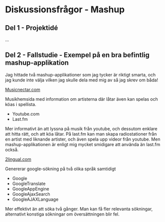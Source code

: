 # Diskussionsfrågor - Mashup

## Del 1 - Projektidé

...

## Del 2 - Fallstudie - Exempel på en bra befintlig mashup-applikation
Jag hittade två mashup-applikationer som jag tycker är riktigt smarta, och jag kunde inte välja vilken jag skulle dela med mig av så jag skrev om båda!

[Musicnectar.com](http://www.musicnectar.com/)

Musikhemsida med information om artisterna där låtar även kan spelas och köas i spellista.
- Youtube.com
- Last.fm

Mer informativt än att lyssna på musik från youtube, och dessutom enklare att hitta rätt, och att köa låtar. På last.fm kan man skapa radiostationer från en artist med liknande artister, och även spela upp videor från youtube. Men mashup-applikationen är enligt mig mycket smidigare att använda än last.fm också.

[2lingual.com](http://www.2lingual.com/)

Genererar google-sökning på två olika språk samtidigt
- Google
- GoogleTranslate
- GoogleAppEngine
- GoogleAjaxSearch
- GoogleAJAXLanguage

Mer effektivt än att söka två gånger. Man kan få fler relevanta sökningar, alternativt konstiga sökningar om översättningen blir fel.